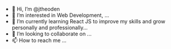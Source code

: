 - 👋 Hi, I’m @jtheoden
- 👀 I’m interested in Web Development, ...
- 🌱 I’m currently learning React JS to improve my skills and grow personally and professionally...
- 💞️ I’m looking to collaborate on ...
- 📫 How to reach me ...

<!---
jtheoden/jtheoden is a ✨ special ✨ repository because its `README.md` (this file) appears on your GitHub profile.
You can click the Preview link to take a look at your changes.
--->
